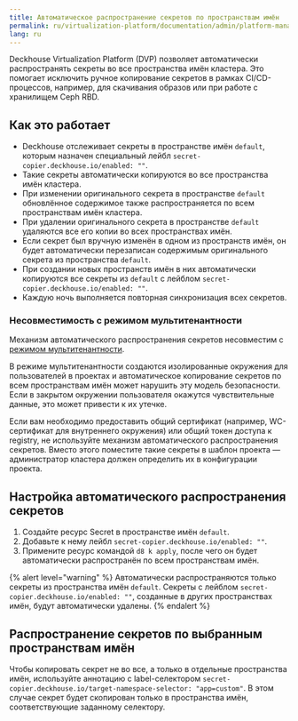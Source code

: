 ```yaml
---
title: Автоматическое распространение секретов по пространствам имён
permalink: ru/virtualization-platform/documentation/admin/platform-management/security/secret-distribution.html
lang: ru
---
```


Deckhouse Virtualization Platform (DVP) позволяет автоматически распространять секреты во все пространства имён кластера.
Это помогает исключить ручное копирование секретов в рамках CI/CD-процессов,
например, для скачивания образов или при работе с хранилищем Ceph RBD.

## Как это работает

- Deckhouse отслеживает секреты в пространстве имён `default`,
  которым назначен специальный лейбл `secret-copier.deckhouse.io/enabled: ""`.
- Такие секреты автоматически копируются во все пространства имён кластера.
- При изменении оригинального секрета в пространстве `default`
  обновлённое содержимое также распространяется по всем пространствам имён кластера.
- При удалении оригинального секрета в пространстве `default` удаляются все его копии во всех пространствах имён.
- Если секрет был вручную изменён в одном из пространств имён,
  он будет автоматически перезаписан содержимым оригинального секрета из пространства `default`.
- При создании новых пространств имён
  в них автоматически копируются все секреты из `default` с лейблом `secret-copier.deckhouse.io/enabled: ""`.
- Каждую ночь выполняется повторная синхронизация всех секретов.

### Несовместимость с режимом мультитенантности

Механизм автоматического распространения секретов несовместим с [режимом мультитенантности](../../multitenancy.html).

В режиме мультитенантности создаются изолированные окружения для пользователей в проектах
и автоматическое копирование секретов по всем пространствам имён может нарушить эту модель безопасности.
Если в закрытом окружении пользователя окажутся чувствительные данные, это может привести к их утечке.

Если вам необходимо предоставить общий сертификат (например, WC-сертификат для внутреннего окружения)
или общий токен доступа к registry, не используйте механизм автоматического распространения секретов.
Вместо этого поместите такие секреты в шаблон проекта — администратор кластера должен определить их в конфигурации проекта.

## Настройка автоматического распространения секретов

1. Создайте ресурс Secret в пространстве имён `default`.
1. Добавьте к нему лейбл `secret-copier.deckhouse.io/enabled: ""`.
1. Примените ресурс командой `d8 k apply`, после чего он будет автоматически распространён по всем пространствам имён.

{% alert level="warning" %}
Автоматически распространяются только секреты из пространства имён `default`.
Секреты с лейблом `secret-copier.deckhouse.io/enabled: ""`, созданные в других пространствах имён,
будут автоматически удалены.
{% endalert %}

## Распространение секретов по выбранным пространствам имён

Чтобы копировать секрет не во все, а только в отдельные пространства имён,
используйте аннотацию с label-селектором `secret-copier.deckhouse.io/target-namespace-selector: "app=custom"`.
В этом случае секрет будет скопирован только в пространства имён, соответствующие заданному селектору.
